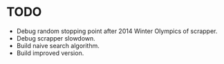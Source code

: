 # TODO

- Debug random stopping point after 2014 Winter Olympics of scrapper.
- Debug scrapper slowdown.
- Build naive search algorithm.
- Build improved version.
